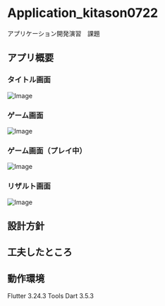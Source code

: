 # Application_kitason0722
アプリケーション開発演習　課題

## アプリ概要
### タイトル画面
![Image](https://github.com/user-attachments/assets/326739c6-abcd-489e-994b-2ebe917dd143)
### ゲーム画面
![Image](https://github.com/user-attachments/assets/0bdf0088-1694-41d1-b9ce-d077e62da575)
### ゲーム画面（プレイ中）
![Image](https://github.com/user-attachments/assets/e389e5c3-a375-4a98-9ce7-d09ba6eae723)
### リザルト画面
![Image](https://github.com/user-attachments/assets/3d572424-f149-4343-8f4c-24247757176b)

## 設計方針


## 工夫したところ


## 動作環境
Flutter 3.24.3  Tools Dart 3.5.3
